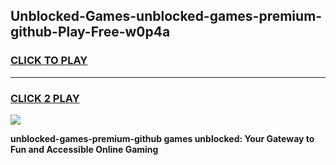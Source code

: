
## Unblocked-Games-unblocked-games-premium-github-Play-Free-w0p4a
<h3>
<a href="https://premium76.site?title=unblocked-games-premium-github&ref=18A1">CLICK TO PLAY</a></h3>
<hr>

<h3>
<a href="https://premium76.site?title=unblocked-games-premium-github&ref=18A1">CLICK 2 PLAY</a>
  
</h3>

<a href="https://premium76.site?title=unblocked-games-premium-github&ref=18A1"><img src="https://clearcache.store/games.png"></a>


**unblocked-games-premium-github games unblocked: Your Gateway to Fun and Accessible Online Gaming**
